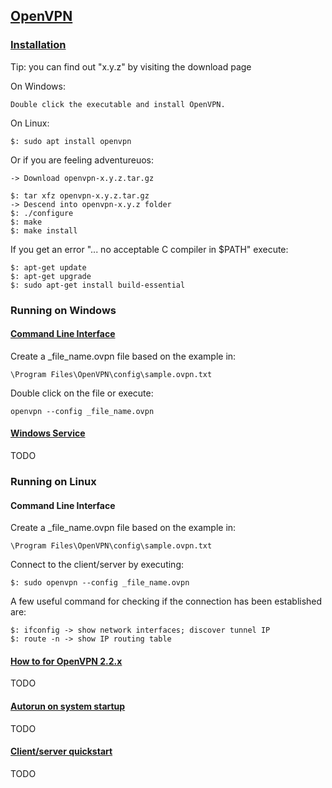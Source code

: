 ## [OpenVPN](https://openvpn.net/download-open-vpn/)

### [Installation](https://openvpn.net/community-resources/installing-openvpn/)

Tip: you can find out "x.y.z" by visiting the download page  

On Windows:  
```
Double click the executable and install OpenVPN.
```

On Linux:  
```
$: sudo apt install openvpn
```

Or if you are feeling adventureuos:  
```
-> Download openvpn-x.y.z.tar.gz

$: tar xfz openvpn-x.y.z.tar.gz
-> Descend into openvpn-x.y.z folder
$: ./configure
$: make
$: make install
```

If you get an error "... no acceptable C compiler in $PATH" execute:  
```
$: apt-get update
$: apt-get upgrade
$: sudo apt-get install build-essential
```

### Running on Windows

#### [Command Line Interface](https://openvpn.net/community-resources/running-openvpn-from-a-console-window/)

Create a _file_name.ovpn file based on the example in:
```
\Program Files\OpenVPN\config\sample.ovpn.txt
```

Double click on the file or execute:
```
openvpn --config _file_name.ovpn
```

#### [Windows Service](https://openvpn.net/community-resources/running-openvpn-as-a-windows-service/)

TODO

### Running on Linux

#### Command Line Interface

Create a _file_name.ovpn file based on the example in:
```
\Program Files\OpenVPN\config\sample.ovpn.txt
```

Connect to the client/server by executing:  
```
$: sudo openvpn --config _file_name.ovpn
```

A few useful command for checking if the connection has been established are:
```
$: ifconfig -> show network interfaces; discover tunnel IP
$: route -n -> show IP routing table
```

#### [How to for OpenVPN 2.2.x](https://openvpn.net/community-resources/how-to/)

TODO

#### [Autorun on system startup](https://openvpn.net/community-resources/configuring-openvpn-to-run-automatically-on-system-startup/)

TODO

#### [Client/server quickstart](https://openvpn.net/community-resources/openvpn-quickstart/)

TODO
